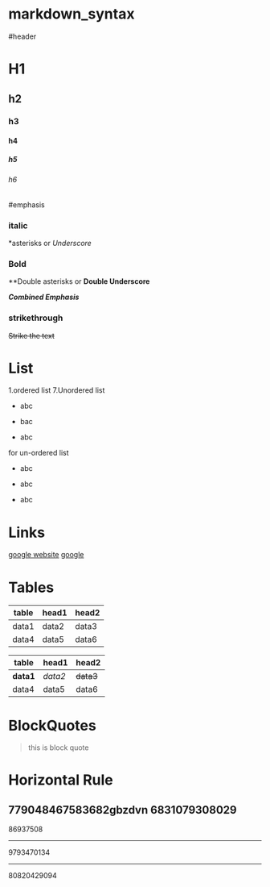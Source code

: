 # markdown_syntax
#header
# H1
## h2
### h3
#### h4
##### h5
###### h6


#emphasis
### italic
*asterisks or _Underscore_
### Bold
**Double asterisks or __Double Underscore__

*__Combined Emphasis__*

### strikethrough
~~Strike the text~~

# List
1.ordered list
7.Unordered list
  - abc
  * bac
  + abc
  
for un-ordered list
- abc
* abc
+ abc


# Links
[google website](url)
[google](www.google.com)


# Tables
| table | head1 | head2|
|----|----|----|
| data1 | data2 | data3 |
| data4 | data5 | data6 |

table | head1 | head2
----|----|----
**data1** | _data2_ | ~~data3~~
data4 | data5 | data6

# BlockQuotes
> this is block quote

# Horizontal Rule
779048467583682gbzdvn
6831079308029
-----

86937508
*****
9793470134
_____
80820429094

